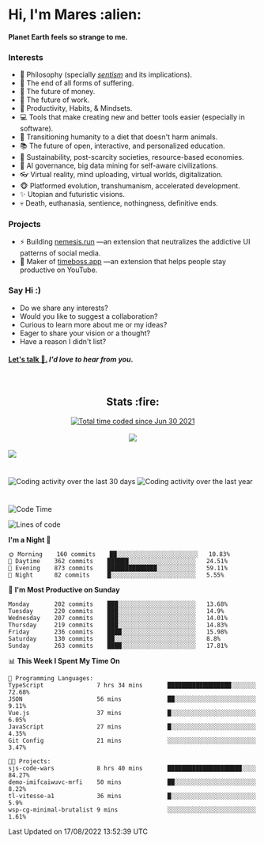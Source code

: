 <h1>Hi, I'm Mares :alien:</h1>

#### Planet Earth feels so strange to me.

### **Interests**

- 🌊 Philosophy (specially [_sentism_][sentismmedium] and its implications).
- 🎯 The end of all forms of suffering.
- 💸 The future of money.
- 💼 The future of work.
- 🧠 Productivity, Habits, & Mindsets.
- 💻 Tools that make creating new and better tools easier (especially in software).
- 🥗 Transitioning humanity to a diet that doesn't harm animals.
- 📚 The future of open, interactive, and personalized education.
- 🌱 Sustainability, post-scarcity societies, resource-based economies.
- 🤖 AI governance, big data mining for self-aware civilizations.
- 👓 Virtual reality, mind uploading, virtual worlds, digitalization.
- 🐵 Platformed evolution, transhumanism, accelerated development.
- ✨ Utopian and futuristic visions.
- 💀 Death, euthanasia, sentience, nothingness, definitive ends.


### **Projects**

- ⚡ Building [nemesis.run](https://chrome.google.com/webstore/detail/nemesis-%E2%80%93-humane-design-f/blfbbifgjgikekfochleknjcopefifgo?hl=en) —an extension that neutralizes the addictive UI patterns of social media.
- 💎 Maker of [timeboss.app](https://timeboss.app) —an extension that helps people stay productive on YouTube.


### **Say Hi :)**

- Do we share any interests?
- Would you like to suggest a collaboration?
- Curious to learn more about me or my ideas?
- Eager to share your vision or a thought?
- Have a reason I didn't list?

#### [Let's talk :wave:.](mailto:mareszhar@gmail.com) _I'd love to hear from you_.

[sentismmedium]: https://medium.com/@mareszhar/born-a-prisoner-a-reflection-about-life-its-struggles-and-a-plan-to-escape-d8566ce9b026

<br>

<h2 align="center">Stats :fire:</h2>

<div align="center">
  <a href="https://wakatime.com/@cfdc0e0d-4860-4b62-9ff0-cb659185525e">
    <img src="https://wakatime.com/badge/user/cfdc0e0d-4860-4b62-9ff0-cb659185525e.svg" alt="Total time coded since Jun 30 2021" />
  </a>
</div>

<br>

<!-- 
Add or remove this: 
&dates=B1AAB3FF 
...or this...
&date_format=M%20j%5B%2C%20Y%5D
from the *streak stats URL below* if they get bugged and aren't updating: 
-->

<div align="center">
  <img src="https://github-readme-streak-stats.herokuapp.com?user=mareszhar&theme=black-ice&hide_border=true&stroke=FFFFFF15&ring=DF8FFE&fire=DF8FFE&currStreakLabel=DF8FFE&background=1A232A&currStreakNum=86FFAB&dates=B1AAB3FF&date_format=M%20j%5B%2C%20Y%5D">
</div>

<br>

<img src="https://activity-graph.herokuapp.com/graph?username=mareszhar&theme=nord&bg_color=00000000&color=979797&line=DF8FFE&point=00000000&area=true&hide_border=true">

<br>

<h1></h1>

<img src="https://wakatime.com/share/@mares/5df0ff02-9c79-41b4-b540-51dc9c65a57b.svg" alt="Coding activity over the last 30 days" />
<img src="https://wakatime.com/share/@mares/ea89ba71-f374-40af-930c-e0655909fe37.svg" alt="Coding activity over the last year" />

<h1></h1>

<!--START_SECTION:waka-->
![Code Time](http://img.shields.io/badge/Code%20Time-586%20hrs%2019%20mins-blue)

![Lines of code](https://img.shields.io/badge/From%20Hello%20World%20I%27ve%20Written-151%20Thousand%20lines%20of%20code-blue)

**I'm a Night 🦉** 

```text
🌞 Morning    160 commits    ██░░░░░░░░░░░░░░░░░░░░░░░   10.83% 
🌆 Daytime    362 commits    ██████░░░░░░░░░░░░░░░░░░░   24.51% 
🌃 Evening    873 commits    ██████████████░░░░░░░░░░░   59.11% 
🌙 Night      82 commits     █░░░░░░░░░░░░░░░░░░░░░░░░   5.55%

```
📅 **I'm Most Productive on Sunday** 

```text
Monday       202 commits    ███░░░░░░░░░░░░░░░░░░░░░░   13.68% 
Tuesday      220 commits    ███░░░░░░░░░░░░░░░░░░░░░░   14.9% 
Wednesday    207 commits    ███░░░░░░░░░░░░░░░░░░░░░░   14.01% 
Thursday     219 commits    ███░░░░░░░░░░░░░░░░░░░░░░   14.83% 
Friday       236 commits    ████░░░░░░░░░░░░░░░░░░░░░   15.98% 
Saturday     130 commits    ██░░░░░░░░░░░░░░░░░░░░░░░   8.8% 
Sunday       263 commits    ████░░░░░░░░░░░░░░░░░░░░░   17.81%

```


📊 **This Week I Spent My Time On** 

```text
💬 Programming Languages: 
TypeScript               7 hrs 34 mins       ██████████████████░░░░░░░   72.68% 
JSON                     56 mins             ██░░░░░░░░░░░░░░░░░░░░░░░   9.11% 
Vue.js                   37 mins             █░░░░░░░░░░░░░░░░░░░░░░░░   6.05% 
JavaScript               27 mins             █░░░░░░░░░░░░░░░░░░░░░░░░   4.35% 
Git Config               21 mins             ░░░░░░░░░░░░░░░░░░░░░░░░░   3.47%

🐱‍💻 Projects: 
sjs-code-wars            8 hrs 40 mins       █████████████████████░░░░   84.27% 
demo-imifcaiwuvc-mrfi    50 mins             ██░░░░░░░░░░░░░░░░░░░░░░░   8.22% 
tl-vitesse-a1            36 mins             █░░░░░░░░░░░░░░░░░░░░░░░░   5.9% 
wsp-cg-minimal-brutalist 9 mins              ░░░░░░░░░░░░░░░░░░░░░░░░░   1.61%

```


 Last Updated on 17/08/2022 13:52:39 UTC
<!--END_SECTION:waka-->
